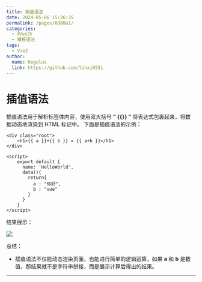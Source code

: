 ```yaml
---
title: 插值语法
date: 2024-05-06 15:26:35
permalink: /pages/6d80a1/
categories:
  - 《Vue2》
  - 模板语法
tags:
  - Vue2
author: 
  name: Regulus
  link: https://github.com/linxi0551
---
```


# 插值语法
插值语法用于解析标签体内容，使用双大括号 **" {{}} "** 将表达式包裹起来，将数据动态地渲染到 HTML 标记中。
下面是插值语法的示例：
```vue
<div class="root">
    <h1>{{ a }}+{{ b }} = {{ a+b }}</h1>
</div>    

<script>
    export default {
      name: 'HelloWorld',
      data(){
        return{
          a : "你好",
          b : "vue"
        }
      }
    }
</script>
```
结果展示：

![](https://tuchuang.voooe.cn/images/2024/05/06/_20240406185900.png)

总结：

- 插值语法不仅能动态渲染页面，也能进行简单的逻辑运算，如果 **a** 和 **b** 是数值，那结果就不是字符串拼接，而是展示计算后得出的结果。

---